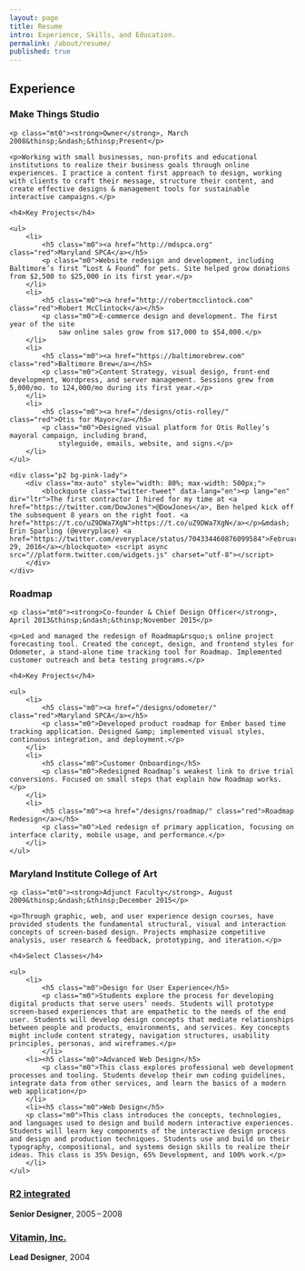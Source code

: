 ```yaml
---
layout: page
title: Resume
intro: Experience, Skills, and Education.
permalink: /about/resume/
published: true
---
```


## Experience

<div class="bb bd-red pb2">
    <h3 class="m0">Make Things Studio</h3>

    <p class="mt0"><strong>Owner</strong>, March 2008&thinsp;&ndash;&thinsp;Present</p>

    <p>Working with small businesses, non-profits and educational institutions to realize their business goals through online experiences. I practice a content first approach to design, working with clients to craft their message, structure their content, and create effective designs & management tools for sustainable interactive campaigns.</p>

    <h4>Key Projects</h4>

    <ul>
        <li>
            <h5 class="m0"><a href="http://mdspca.org" class="red">Maryland SPCA</a></h5>
            <p class="m0">Website redesign and development, including Baltimore’s first “Lost & Found” for pets. Site helped grow donations from $2,500 to $25,000 in its first year.</p>
        </li>
        <li>
            <h5 class="m0"><a href="http://robertmcclintock.com" class="red">Robert McClintock</a></h5>
            <p class="m0">E-commerce design and development. The first year of the site
                saw online sales grow from $17,000 to $54,000.</p>
        </li>
        <li>
            <h5 class="m0"><a href="https://baltimorebrew.com" class="red">Baltimore Brew</a></h5>
            <p class="m0">Content Strategy, visual design, front-end development, Wordpress, and server management. Sessions grew from 5,000/mo. to 124,000/mo during its first year.</p>
        </li>
        <li>
            <h5 class="m0"><a href="/designs/otis-rolley/" class="red">Otis for Mayor</a></h5>
            <p class="m0">Designed visual platform for Otis Rolley’s mayoral campaign, including brand,
                styleguide, emails, website, and signs.</p>
        </li>
    </ul>

    <div class="p2 bg-pink-lady">
        <div class="mx-auto" style="width: 80%; max-width: 500px;">
            <blockquote class="twitter-tweet" data-lang="en"><p lang="en" dir="ltr">The first contractor I hired for my time at <a href="https://twitter.com/DowJones">@DowJones</a>, Ben helped kick off the subsequent 8 years on the right foot. <a href="https://t.co/uZ9DWa7XgN">https://t.co/uZ9DWa7XgN</a></p>&mdash; Erin Sparling (@everyplace) <a href="https://twitter.com/everyplace/status/704334460876099584">February 29, 2016</a></blockquote> <script async src="//platform.twitter.com/widgets.js" charset="utf-8"></script>
        </div>
    </div>
</div>

<div class="bb bd-red py2 my2">
    <h3 class="m0">Roadmap</h3>

    <p class="mt0"><strong>Co-founder & Chief Design Officer</strong>, April 2013&thinsp;&ndash;&thinsp;November 2015</p>

    <p>Led and managed the redesign of Roadmap&rsquo;s online project forecasting tool. Created the concept, design, and frontend styles for Odometer, a stand-alone time tracking tool for Roadmap. Implemented customer outreach and beta testing programs.</p>

    <h4>Key Projects</h4>

    <ul>
        <li>
            <h5 class="m0"><a href="/designs/odometer/" class="red">Maryland SPCA</a></h5>
            <p class="m0">Developed product roadmap for Ember based time tracking application. Designed &amp; implemented visual styles, continuous integration, and deployment.</p>
        </li>
        <li>
            <h5 class="m0">Customer Onboarding</h5>
            <p class="m0">Redesigned Roadmap’s weakest link to drive trial conversions. Focused on small steps that explain how Roadmap works. </p>
        </li>
        <li>
            <h5 class="m0"><a href="/designs/roadmap/" class="red">Roadmap Redesign</a></h5>
            <p class="m0">Led redesign of primary application, focusing on interface clarity, mobile usage, and performance.</p>
        </li>
    </ul>
</div>
<!-- /.bb bd-red py2 -->


<div class="bb bd-red py2 my2">
    <h3 class="m0">Maryland Institute College of Art</h3>

    <p class="mt0"><strong>Adjunct Faculty</strong>, August 2009&thinsp;&ndash;&thinsp;December 2015</p>

    <p>Through graphic, web, and user experience design courses, have provided students the fundamental structural, visual and interaction concepts of screen-based design. Projects emphasize competitive analysis, user research & feedback, prototyping, and iteration.</p>

    <h4>Select Classes</h4>

    <ul>
        <li>
            <h5 class="m0">Design for User Experience</h5>
            <p class="m0">Students explore the process for developing digital products that serve users’ needs. Students will prototype screen-based experiences that are empathetic to the needs of the end user. Students will develop design concepts that mediate relationships between people and products, environments, and services. Key concepts might include content strategy, navigation structures, usability principles, personas, and wireframes.</p>
            </li>
        <li><h5 class="m0">Advanced Web Design</h5>
            <p class="m0">This class explores professional web development processes and tooling. Students develop their own coding guidelines, integrate data from other services, and learn the basics of a modern web application</p>
        </li>
        <li><h5 class="m0">Web Design</h5>
        <p class="m0">This class introduces the concepts, technologies, and languages used to design and build modern interactive experiences. Students will learn key components of the interactive design process and design and production techniques. Students use and build on their typography, compositional, and systems design skills to realize their ideas. This class is 35% Design, 65% Development, and 100% work.</p>
        </li>
    </ul>
</div>
<!-- /.bb bd-red py2 -->

<div class="bb bd-red py2 my2">
    <h3 class="m0"><a href="http://r2integrated.com" class="red">R2&nbsp;integrated</a></h3>
    <p class="mt0"><strong>Senior Designer</strong>, 2005&thinsp;&ndash;&thinsp;2008</p>
</div>
<!-- /.bb bd-red py2 -->

<div class="bb bd-red py2 my2">
    <h3 class="m0"><a href="http://vitaminisgood.com" class="red">Vitamin, Inc.</a></h3>
    <p class="mt0"><strong>Lead Designer</strong>, 2004</p>
</div>
<!-- /.bb bd-red py2 -->
